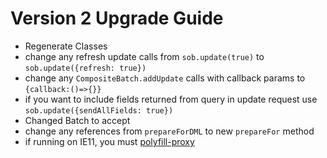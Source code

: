 # Version 2 Upgrade Guide

* Regenerate Classes
* change any refresh update calls from `sob.update(true)` to `sob.update({refresh: true})`
* change any `CompositeBatch.addUpdate` calls with callback params to `{callback:()=>{}}`
* if you want to include fields returned from query in update request use `sob.update({sendAllFields: true})`
* Changed Batch to accept
* change any references from `prepareForDML` to new `prepareFor` method
* if running on IE11, you must [polyfill-proxy](https://www.npmjs.com/package/proxy-polyfill)

